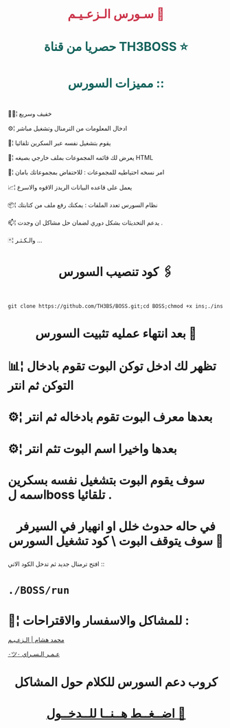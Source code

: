 # <p align="center" style="color:#cb3349" > سـورس الـزعـيـم 📡

# <p align="center" style="color: #14635c;" > حصريا من قناة  TH3BOSS ⭐️



# <p align="center" style="color: #14635c;" > مميزات السورس ::
 
<br>🚴🏼¦ خفيف وسريع <br>
<br>⚙️¦ ادخال المعلومات من الترمنال وتشغيل مباشر <br>
<br>🔅¦ يقوم بتشغيل نفسه عبر السكرين تلقائيا<br>
<br>💢¦ يعرض لك قائمه المجموعات بملف خارجي بصيغه HTML <br>
<br>📮¦ امر نسخه احتياطيه للمجموعات : للاحتفاض بمجموعاتك بامان<br>
<br>📈¦ يعمل على قاعده البيانات الريدز الاقوه والاسرع <br>
<br>📦¦ نظام السورس تعدد الملفات : يمكنك رفع ملف من كتابتك <br>
<br>📫¦ يدعم التحديثات بشكل دوري لضمان حل مشاكل ان وجدت . <br>
<br>🃏¦ والـكـثـر ... <br>


# <p align="center"> كود تنصيب السورس 🖇

<br>` git clone https://github.com/TH3BS/BOSS.git;cd BOSS;chmod +x ins;./ins `<br>


# <p align="center"> بعد انتهاء عمليه تثبيت السورس 🚸



#  📊¦ تظهر لك ادخل توكن البوت تقوم بادخال التوكن ثم انتر
#  ⚙️¦ بعدها معرف البوت تقوم بادخاله ثم انتر
#  ⚙️¦ بعدها واخيرا اسم البوت تثم انتر

#  سوف يقوم البوت بتشغيل نفسه بسكرين اسمه لboss  تلقائيا .

# <p align="center"> في حاله حدوث خلل او انهيار في السيرفر سوف يتوقف البوت \ كود تشغيل السورس 📛
افتح ترمنال جديد ثم تدخل الكود الاتي :: <br>
#   `./BOSS/run`


#  💬¦ للمشاكل والاسفسار والاقتراحات :
  [محمد هشام | الـزعـيـم](https://telegram.me/XBMBX) <br>
  
  [٠ツعـمـر الـسـراي ٠](https://telegram.me/blcon) <br>

# <p align="center"> كروب دعم السورس للكلام حول المشاكل

  # <p align="center">[اضــغــط هــنــا للــدخــول 🌿](https://t.me/joinchat/A5_fO0HjNU_9mQsLEUYi2w)
  
